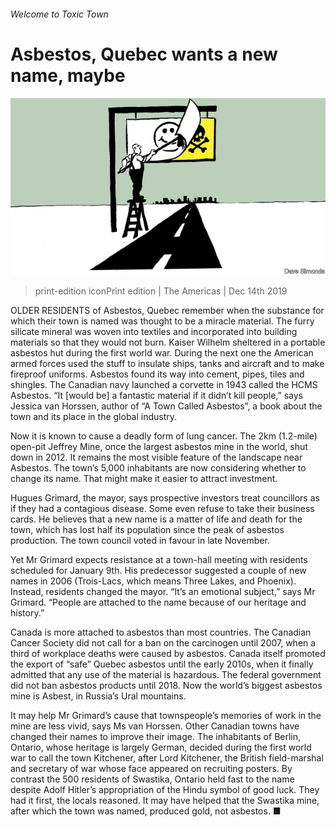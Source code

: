 ###### Welcome to Toxic Town

# Asbestos, Quebec wants a new name, maybe 

![image](images/20191214_AMD002_0.jpg) 

> print-edition iconPrint edition | The Americas | Dec 14th 2019 

OLDER RESIDENTS of Asbestos, Quebec remember when the substance for which their town is named was thought to be a miracle material. The furry silicate mineral was woven into textiles and incorporated into building materials so that they would not burn. Kaiser Wilhelm sheltered in a portable asbestos hut during the first world war. During the next one the American armed forces used the stuff to insulate ships, tanks and aircraft and to make fireproof uniforms. Asbestos found its way into cement, pipes, tiles and shingles. The Canadian navy launched a corvette in 1943 called the HCMS Asbestos. “It [would be] a fantastic material if it didn’t kill people,” says Jessica van Horssen, author of “A Town Called Asbestos”, a book about the town and its place in the global industry. 

Now it is known to cause a deadly form of lung cancer. The 2km (1.2-mile) open-pit Jeffrey Mine, once the largest asbestos mine in the world, shut down in 2012. It remains the most visible feature of the landscape near Asbestos. The town’s 5,000 inhabitants are now considering whether to change its name. That might make it easier to attract investment. 

Hugues Grimard, the mayor, says prospective investors treat councillors as if they had a contagious disease. Some even refuse to take their business cards. He believes that a new name is a matter of life and death for the town, which has lost half its population since the peak of asbestos production. The town council voted in favour in late November. 

Yet Mr Grimard expects resistance at a town-hall meeting with residents scheduled for January 9th. His predecessor suggested a couple of new names in 2006 (Trois-Lacs, which means Three Lakes, and Phoenix). Instead, residents changed the mayor. “It’s an emotional subject,” says Mr Grimard. “People are attached to the name because of our heritage and history.” 

Canada is more attached to asbestos than most countries. The Canadian Cancer Society did not call for a ban on the carcinogen until 2007, when a third of workplace deaths were caused by asbestos. Canada itself promoted the export of “safe” Quebec asbestos until the early 2010s, when it finally admitted that any use of the material is hazardous. The federal government did not ban asbestos products until 2018. Now the world’s biggest asbestos mine is Asbest, in Russia’s Ural mountains. 

It may help Mr Grimard’s cause that townspeople’s memories of work in the mine are less vivid, says Ms van Horssen. Other Canadian towns have changed their names to improve their image. The inhabitants of Berlin, Ontario, whose heritage is largely German, decided during the first world war to call the town Kitchener, after Lord Kitchener, the British field-marshal and secretary of war whose face appeared on recruiting posters. By contrast the 500 residents of Swastika, Ontario held fast to the name despite Adolf Hitler’s appropriation of the Hindu symbol of good luck. They had it first, the locals reasoned. It may have helped that the Swastika mine, after which the town was named, produced gold, not asbestos. ■ 

